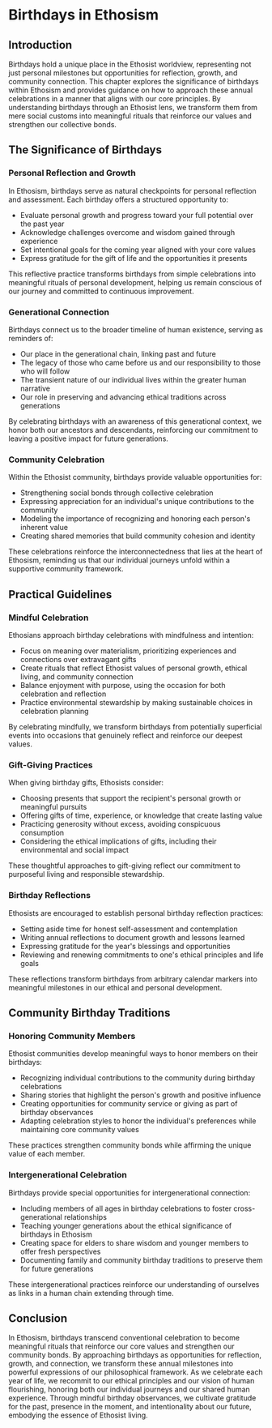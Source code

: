# Birthdays in Ethosism

## Introduction

Birthdays hold a unique place in the Ethosist worldview, representing not just personal milestones but opportunities for reflection, growth, and community connection. This chapter explores the significance of birthdays within Ethosism and provides guidance on how to approach these annual celebrations in a manner that aligns with our core principles. By understanding birthdays through an Ethosist lens, we transform them from mere social customs into meaningful rituals that reinforce our values and strengthen our collective bonds.

## The Significance of Birthdays

### Personal Reflection and Growth

In Ethosism, birthdays serve as natural checkpoints for personal reflection and assessment. Each birthday offers a structured opportunity to:

- Evaluate personal growth and progress toward your full potential over the past year
- Acknowledge challenges overcome and wisdom gained through experience
- Set intentional goals for the coming year aligned with your core values
- Express gratitude for the gift of life and the opportunities it presents

This reflective practice transforms birthdays from simple celebrations into meaningful rituals of personal development, helping us remain conscious of our journey and committed to continuous improvement.

### Generational Connection

Birthdays connect us to the broader timeline of human existence, serving as reminders of:

- Our place in the generational chain, linking past and future
- The legacy of those who came before us and our responsibility to those who will follow
- The transient nature of our individual lives within the greater human narrative
- Our role in preserving and advancing ethical traditions across generations

By celebrating birthdays with an awareness of this generational context, we honor both our ancestors and descendants, reinforcing our commitment to leaving a positive impact for future generations.

### Community Celebration

Within the Ethosist community, birthdays provide valuable opportunities for:

- Strengthening social bonds through collective celebration
- Expressing appreciation for an individual's unique contributions to the community
- Modeling the importance of recognizing and honoring each person's inherent value
- Creating shared memories that build community cohesion and identity

These celebrations reinforce the interconnectedness that lies at the heart of Ethosism, reminding us that our individual journeys unfold within a supportive community framework.

## Practical Guidelines

### Mindful Celebration

Ethosians approach birthday celebrations with mindfulness and intention:

- Focus on meaning over materialism, prioritizing experiences and connections over extravagant gifts
- Create rituals that reflect Ethosist values of personal growth, ethical living, and community connection
- Balance enjoyment with purpose, using the occasion for both celebration and reflection
- Practice environmental stewardship by making sustainable choices in celebration planning

By celebrating mindfully, we transform birthdays from potentially superficial events into occasions that genuinely reflect and reinforce our deepest values.

### Gift-Giving Practices

When giving birthday gifts, Ethosists consider:

- Choosing presents that support the recipient's personal growth or meaningful pursuits
- Offering gifts of time, experience, or knowledge that create lasting value
- Practicing generosity without excess, avoiding conspicuous consumption
- Considering the ethical implications of gifts, including their environmental and social impact

These thoughtful approaches to gift-giving reflect our commitment to purposeful living and responsible stewardship.

### Birthday Reflections

Ethosists are encouraged to establish personal birthday reflection practices:

- Setting aside time for honest self-assessment and contemplation
- Writing annual reflections to document growth and lessons learned
- Expressing gratitude for the year's blessings and opportunities
- Reviewing and renewing commitments to one's ethical principles and life goals

These reflections transform birthdays from arbitrary calendar markers into meaningful milestones in our ethical and personal development.

## Community Birthday Traditions

### Honoring Community Members

Ethosist communities develop meaningful ways to honor members on their birthdays:

- Recognizing individual contributions to the community during birthday celebrations
- Sharing stories that highlight the person's growth and positive influence
- Creating opportunities for community service or giving as part of birthday observances
- Adapting celebration styles to honor the individual's preferences while maintaining core community values

These practices strengthen community bonds while affirming the unique value of each member.

### Intergenerational Celebration

Birthdays provide special opportunities for intergenerational connection:

- Including members of all ages in birthday celebrations to foster cross-generational relationships
- Teaching younger generations about the ethical significance of birthdays in Ethosism
- Creating space for elders to share wisdom and younger members to offer fresh perspectives
- Documenting family and community birthday traditions to preserve them for future generations

These intergenerational practices reinforce our understanding of ourselves as links in a human chain extending through time.

## Conclusion

In Ethosism, birthdays transcend conventional celebration to become meaningful rituals that reinforce our core values and strengthen our community bonds. By approaching birthdays as opportunities for reflection, growth, and connection, we transform these annual milestones into powerful expressions of our philosophical framework. As we celebrate each year of life, we recommit to our ethical principles and our vision of human flourishing, honoring both our individual journeys and our shared human experience. Through mindful birthday observances, we cultivate gratitude for the past, presence in the moment, and intentionality about our future, embodying the essence of Ethosist living.
